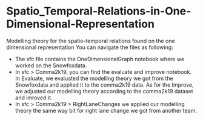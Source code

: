 # Spatio_Temporal-Relations-in-One-Dimensional-Representation
Modelling theory for the spatio-temporal relations found on the one dimensional representation
You can navigate the files as following:
  - The sfc file contains the OneDimensionalGraph notebook where we worked on the Snowfoxdata.
  - In sfc > Comma2k19, you can find the evaluate and improve notebook. In Evaluate, we evaluated the modelling theory we got from the Snowfoxdata and applied it to the comma2k19 data.       As for the Improve, we adjusted our modelling theory according to the comma2k19 dataset and imroved it.
  - In  sfc > Comma2k19 > RightLaneChanges we applied our modelling theory the same way bit for right lane change we got from another team.
